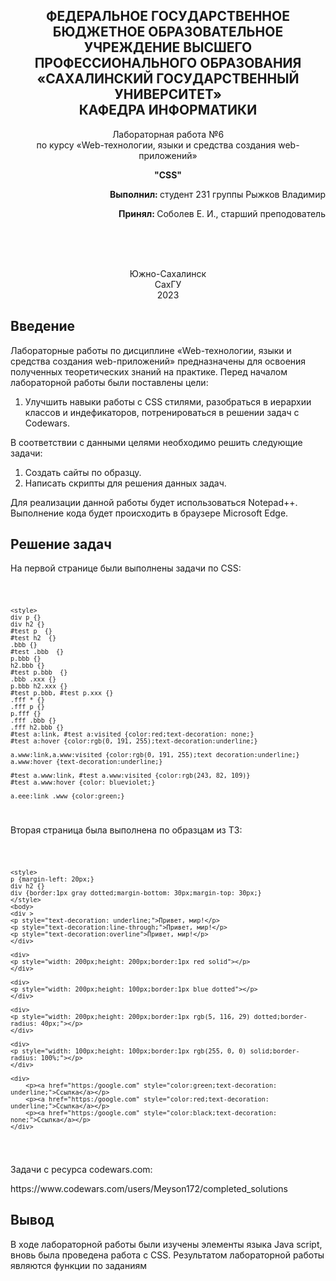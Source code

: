 <p></p>

<h2 align="center">ФЕДЕРАЛЬНОЕ ГОСУДАРСТВЕННОЕ БЮДЖЕТНОЕ ОБРАЗОВАТЕЛЬНОЕ УЧРЕЖДЕНИЕ ВЫСШЕГО ПРОФЕССИОНАЛЬНОГО ОБРАЗОВАНИЯ <br> «САХАЛИНСКИЙ ГОСУДАРСТВЕННЫЙ УНИВЕРСИТЕТ» <br> КАФЕДРА ИНФОРМАТИКИ </h2>
<p align="center">Лабораторная работа №6 <br>
по курсу «Web-технологии, языки и средства создания web-приложений» 

<p align="center"><b>"CSS"</b><p>
<p align="right"><b>Выполнил: </b> студент 231 группы Рыжков Владимир</p>
<p  align="right"><b>Принял: </b> Соболев Е. И., старший преподователь</p>
<br>
<br>
<br>
<p align="center">Южно-Сахалинск <br> СахГУ <br> 2023</p>
<h2> Введение </h2>
<p>Лабораторные работы по дисциплине «Web-технологии, языки и средства создания web-приложений» предназначены для освоения полученных теоретических знаний на практике. Перед началом лабораторной работы были поставлены цели: <br>
<ol>
  <li>Улучшить навыки работы с CSS стилями, разобраться в иерархии классов и индефикаторов, потренироваться в решении задач с Codewars.
</ol>
В соответствии с данными целями необходимо решить следующие задачи:
<ol>
<li>Создать сайты по образцу.
   <li> Написать скрипты для решения данных задач.
   </ol>
Для реализации данной работы будет использоваться Notepad++. Выполнение кода будет происходить в браузере Microsoft Edge.
</p>
<h2>Решение задач</h2>
<p>На первой странице были выполнены задачи по CSS: </p>
<code>

    <style>
    div p {}
    div h2 {}
    #test p  {}
    #test h2  {}
    .bbb {}
    #test .bbb  {}
    p.bbb {}
    h2.bbb {}
    #test p.bbb  {}
    .bbb .xxx {}
    p.bbb h2.xxx {}
    #test p.bbb, #test p.xxx {}
    .fff * {}
    .fff p {}
    p.fff {}
    .fff .bbb {}
    .fff h2.bbb {}
    #test a:link, #test a:visited {color:red;text-decoration: none;}
    #test a:hover {color:rgb(0, 191, 255);text-decoration:underline;}

    a.www:link,a.www:visited {color:rgb(0, 191, 255);text decoration:underline;}
    a.www:hover {text-decoration:underline;}

    #test a.www:link, #test a.www:visited {color:rgb(243, 82, 109)}
    #test a.www:hover {color: blueviolet;}

    a.eee:link .www {color:green;} 
    
</code>
<p>Вторая страница была выполнена по образцам из ТЗ: </p>
<code>

    <style>
    p {margin-left: 20px;}
    div h2 {}
    div {border:1px gray dotted;margin-bottom: 30px;margin-top: 30px;}
    </style>
    <body>
    <div >
    <p style="text-decoration: underline;">Привет, мир!</p>
    <p style="text-decoration:line-through;">Привет, мир!</p>
    <p style="text-decoration:overline">Привет, мир!</p>
    </div>

    <div>
    <p style="width: 200px;height: 200px;border:1px red solid"></p>
    </div>
    
    <div>
    <p style="width: 200px;height: 100px;border:1px blue dotted"></p>
    </div>

    <div>
    <p style="width: 200px;height: 200px;border:1px rgb(5, 116, 29) dotted;border-radius: 40px;"></p>
    </div>

    <div>
    <p style="width: 100px;height: 100px;border:1px rgb(255, 0, 0) solid;border-radius: 100%;"></p>
    </div>

    <div>
        <p><a href="https:/google.com" style="color:green;text-decoration: underline;">Ссылка</a></p> 
        <p><a href="https:/google.com" style="color:red;text-decoration: underline;">Ссылка</a></p>
        <p><a href="https:/google.com" style="color:black;text-decoration: none;">Ссылка</a></p>
    </div>
</body>
</code>
<p>Задачи с ресурса codewars.com:</p>
https://www.codewars.com/users/Meyson172/completed_solutions

<h2>Вывод</h2>
<p>В ходе лабораторной работы были изучены элементы языка Java script, вновь была проведена работа с CSS. Результатом лабораторной работы являются функции по заданиям</p>
   
